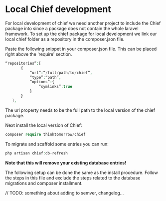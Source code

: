 # Local Chief development

For local development of chief we need another project to include the Chief package into since a package does not contain the whole laravel framework.
To set up the chief package for local development we link our local chief folder as a repository in the composer.json file.

Paste the following snippet in your composer.json file. This can be placed right above the 'require' section.
```php
“repositories”:[
       {
           “url”:“/full/path/to/chief”,
           “type”:“path”,
           “options”:{
               “symlinks”:true
           }
       }
   ],
```
The url property needs to be the full path to the local version of the chief package.

Next install the local version of Chief:
```php 
composer require thinktomorrow/chief
``` 

To migrate and scaffold some entries you can run:
```php
php artisan chief:db-refresh
```
**Note that this will remove your existing database entries!**

The following setup can be done the same as the install procedure. Follow the steps in this file and exclude the
steps related to the database migrations and composer installment.

// TODO: something about adding to semver, changelog...
